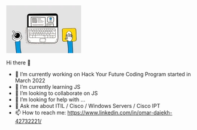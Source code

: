 [![Header](https://github.com/Omarsd007/omarsd007/blob/master/200w.webp "Header")](https://some-url.dev/)


Hi there 👋


- 🔭 I’m currently working on Hack Your Future Coding Program started in March 2022
- 🌱 I’m currently learning JS 
- 👯 I’m looking to collaborate on JS
- 🤔 I’m looking for help with ...
- 💬 Ask me about ITIL / Cisco / Windows Servers / Cisco IPT 
- 📫 How to reach me: https://www.linkedin.com/in/omar-daiekh-42732221/

